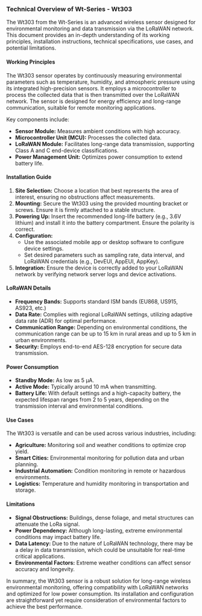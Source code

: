 ### Technical Overview of Wt-Series - Wt303

The Wt303 from the Wt-Series is an advanced wireless sensor designed for environmental monitoring and data transmission via the LoRaWAN network. This document provides an in-depth understanding of its working principles, installation instructions, technical specifications, use cases, and potential limitations.

#### Working Principles
The Wt303 sensor operates by continuously measuring environmental parameters such as temperature, humidity, and atmospheric pressure using its integrated high-precision sensors. It employs a microcontroller to process the collected data that is then transmitted over the LoRaWAN network. The sensor is designed for energy efficiency and long-range communication, suitable for remote monitoring applications.

Key components include:
- **Sensor Module:** Measures ambient conditions with high accuracy.
- **Microcontroller Unit (MCU):** Processes the collected data.
- **LoRaWAN Module:** Facilitates long-range data transmission, supporting Class A and C end-device classifications.
- **Power Management Unit:** Optimizes power consumption to extend battery life.

#### Installation Guide
1. **Site Selection:** Choose a location that best represents the area of interest, ensuring no obstructions affect measurements.
2. **Mounting:** Secure the Wt303 using the provided mounting bracket or screws. Ensure it is firmly attached to a stable structure.
3. **Powering Up:** Insert the recommended long-life battery (e.g., 3.6V lithium) and install it into the battery compartment. Ensure the polarity is correct.
4. **Configuration:**
   - Use the associated mobile app or desktop software to configure device settings.
   - Set desired parameters such as sampling rate, data interval, and LoRaWAN credentials (e.g., DevEUI, AppEUI, AppKey).
5. **Integration:** Ensure the device is correctly added to your LoRaWAN network by verifying network server logs and device activations.

#### LoRaWAN Details
- **Frequency Bands:** Supports standard ISM bands (EU868, US915, AS923, etc.)
- **Data Rate:** Complies with regional LoRaWAN settings, utilizing adaptive data rate (ADR) for optimal performance.
- **Communication Range:** Depending on environmental conditions, the communication range can be up to 15 km in rural areas and up to 5 km in urban environments.
- **Security:** Employs end-to-end AES-128 encryption for secure data transmission.

#### Power Consumption
- **Standby Mode:** As low as 5 µA.
- **Active Mode:** Typically around 10 mA when transmitting.
- **Battery Life:** With default settings and a high-capacity battery, the expected lifespan ranges from 2 to 5 years, depending on the transmission interval and environmental conditions.

#### Use Cases
The Wt303 is versatile and can be used across various industries, including:
- **Agriculture:** Monitoring soil and weather conditions to optimize crop yield.
- **Smart Cities:** Environmental monitoring for pollution data and urban planning.
- **Industrial Automation:** Condition monitoring in remote or hazardous environments.
- **Logistics:** Temperature and humidity monitoring in transportation and storage.

#### Limitations
- **Signal Obstructions:** Buildings, dense foliage, and metal structures can attenuate the LoRa signal.
- **Power Dependency:** Although long-lasting, extreme environmental conditions may impact battery life.
- **Data Latency:** Due to the nature of LoRaWAN technology, there may be a delay in data transmission, which could be unsuitable for real-time critical applications.
- **Environmental Factors:** Extreme weather conditions can affect sensor accuracy and longevity.

In summary, the Wt303 sensor is a robust solution for long-range wireless environmental monitoring, offering compatibility with LoRaWAN networks and optimized for low power consumption. Its installation and configuration are straightforward yet require consideration of environmental factors to achieve the best performance.